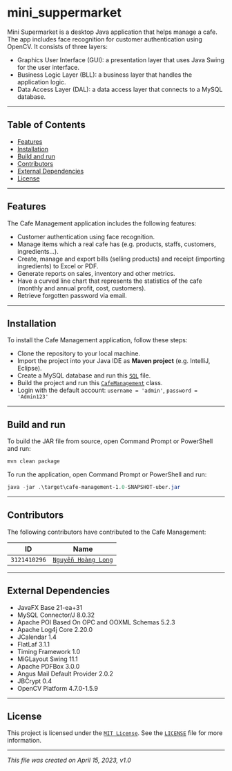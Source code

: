 # mini_suppermarket

Mini Supermarket is a desktop Java application that helps manage a cafe.
The app includes face recognition for customer authentication using OpenCV.
It consists of three layers:

- Graphics User Interface (GUI): a presentation layer  that uses Java Swing for the user interface.
- Business Logic Layer (BLL): a business layer that handles the application logic.
- Data Access Layer (DAL): a data access layer that connects to a MySQL database.

___

## Table of Contents

- [Features](#features)
- [Installation](#installation)
- [Build and run](#build-and-run)
- [Contributors](#contributors)
- [External Dependencies](#external-dependencies)
- [License](#license)

___

## Features

The Cafe Management application includes the following features:

- Customer authentication using face recognition.
- Manage items which a real cafe has (e.g. products, staffs, customers, ingredients...).
- Create, manage and export bills (selling products) and receipt (importing ingredients) to Excel or PDF.
- Generate reports on sales, inventory and other metrics.
- Have a curved line chart that represents the statistics of the cafe (monthly and annual profit, cost, customers).
- Retrieve forgotten password via email.

___

## Installation

To install the Cafe Management application, follow these steps:

- Clone the repository to your local machine.
- Import the project into your Java IDE as **Maven project** (e.g. IntelliJ, Eclipse).
- Create a MySQL database and run this [`SQL`](database/cafe_db.sql) file.
- Build the project and run this [`CafeManagement`](src/main/java/com/cafe/main/CafeManagement.java) class.
- Login with the default account: `username = 'admin'`, `password = 'Admin123'`

___

## Build and run

To build the JAR file from source, open Command Prompt or PowerShell and run:

```powershell
mvn clean package
```

To run the application, open Command Prompt or PowerShell and run:

```powershell
java -jar .\target\cafe-management-1.0-SNAPSHOT-uber.jar
```

___

## Contributors

The following contributors have contributed to the Cafe Management:

| **ID**       | **Name**                                              |
|--------------|-------------------------------------------------------|
| `3121410296` | [`Nguyễn Hoàng Long`](https://github.com/LongBOTT)    |

___

## External Dependencies

- JavaFX Base 21-ea+31
- MySQL Connector/J 8.0.32
- Apache POI Based On OPC and OOXML Schemas 5.2.3
- Apache Log4j Core 2.20.0
- JCalendar 1.4
- FlatLaf 3.1.1
- Timing Framework 1.0
- MiGLayout Swing 11.1
- Apache PDFBox 3.0.0
- Angus Mail Default Provider 2.0.2
- JBCrypt 0.4
- OpenCV Platform 4.7.0-1.5.9

___

## License

This project is licensed under the [`MIT License`](https://opensource.org/licenses/MIT).
See the [`LICENSE`](LICENSE) file for more information.

___

_This file was created on April 15, 2023, v1.0_
